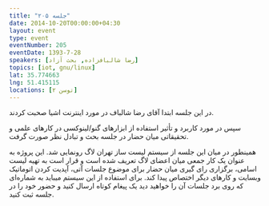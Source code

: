 ```yaml
---
title: "جلسه ۲۰۵"
date: 2014-10-20T00:00:00+04:30
layout: event
type: event
eventNumber: 205
eventDate: 1393-7-28
speakers: [رضا شالباف‌زاده, بحث آزاد]
topics: [iot, gnu/linux]
lat: 35.774663
lng: 51.415115
locations: [توسن ۲]
---
```

در این جلسه ابتدا آقای رضا شالباف در مورد اینترنت اشیا صحبت کردند.

سپس در مورد کاربرد و تأثیر استفاده از ابزارهای گنو/لینوکسی در کارهای علمی و تحقیقاتی میان حضار در جلسه بحث و تبادل نظر صورت گرفت.

همینطور در میان این جلسه از سیستم لیست ساز تهران لاگ رونمایی شد. این پروژه به عنوان یک کار جمعی میان اعضای لاگ تعریف شده است و قرار است به تهیه لیست اسامی، برگزاری رای گیری میان حضار برای موضوع جلسات آتی، آپدیت کردن اتوماتیک وبسایت و کارهای دیگر اختصاص پیدا کند. برای استفاده از این سیستم میباید به شماره‌ای که روی برد جلسات آن را خواهید دید یک پیغام کوتاه ارسال کنید و حضور خود را در جلسه ثبت کنید.

